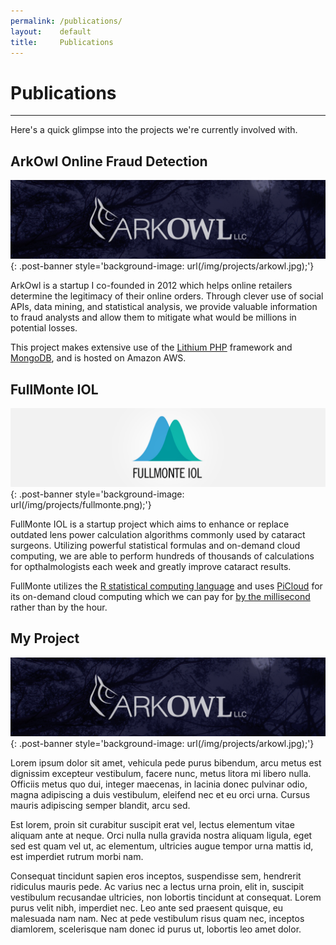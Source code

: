 ```yaml
---
permalink: /publications/
layout:    default
title:     Publications
---
```


# Publications
------------------

Here's a quick glimpse into the projects we're currently involved with.

## ArkOwl Online Fraud Detection

[![ArkOwl Logo](/img/projects/arkowl.jpg)](http://www.arkowl.com/){: .post-banner style='background-image: url(/img/projects/arkowl.jpg);'}

ArkOwl is a startup I co-founded in 2012 which helps online retailers determine the legitimacy of their online orders. Through clever use of social APIs, data mining, and statistical analysis, we provide valuable information to fraud analysts and allow them to mitigate what would be millions in potential losses.

This project makes extensive use of the [Lithium PHP](http://li3.me/) framework and [MongoDB](http://www.mongodb.org/), and is hosted on Amazon AWS.


## FullMonte IOL

[![FullMonte Logo](/img/projects/fullmonte.png)](http://fullmonteiol.com/){: .post-banner style='background-image: url(/img/projects/fullmonte.png);'}

FullMonte IOL is a startup project which aims to enhance or replace outdated lens power calculation algorithms commonly used by cataract surgeons. Utilizing powerful statistical formulas and on-demand cloud computing, we are able to perform hundreds of thousands of calculations for opthalmologists each week and greatly improve cataract results.

FullMonte utilizes the [R statistical computing language](http://www.r-project.org/) and uses [PiCloud](http://www.picloud.com/) for its on-demand cloud computing which we can pay for [by the millisecond](http://www.picloud.com/pricing/) rather than by the hour.


## My Project

[![ArkOwl Logo](/img/projects/arkowl.jpg)](/projects/my_project){: .post-banner style='background-image: url(/img/projects/arkowl.jpg);'}

Lorem ipsum dolor sit amet, vehicula pede purus bibendum, arcu metus est dignissim excepteur vestibulum, facere nunc, metus litora mi libero nulla. Officiis metus quo dui, integer maecenas, in lacinia donec pulvinar odio, magna adipiscing a duis vestibulum, eleifend nec et eu orci urna. Cursus mauris adipiscing semper blandit, arcu sed. 

Est lorem, proin sit curabitur suscipit erat vel, lectus elementum vitae aliquam ante at neque. Orci nulla nulla gravida nostra aliquam ligula, eget sed est quam vel ut, ac elementum, ultricies augue tempor urna mattis id, est imperdiet rutrum morbi nam. 

Consequat tincidunt sapien eros inceptos, suspendisse sem, hendrerit ridiculus mauris pede. Ac varius nec a lectus urna proin, elit in, suscipit vestibulum recusandae ultricies, non lobortis tincidunt at consequat. Lorem purus velit nibh, imperdiet nec. Leo ante sed praesent quisque, eu malesuada nam nam. Nec at pede vestibulum risus quam nec, inceptos diamlorem, scelerisque nam donec id purus ut, lobortis leo amet dolor.

